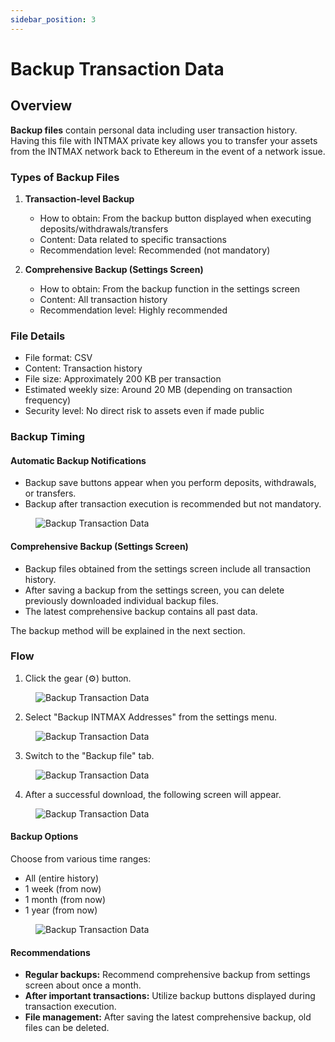```yaml
---
sidebar_position: 3
---
```


# Backup Transaction Data

## Overview

**Backup files** contain personal data including user transaction history. Having this file with INTMAX private key allows you to transfer your assets from the INTMAX network back to Ethereum in the event of a network issue.

### Types of Backup Files

1. **Transaction-level Backup**
   - How to obtain: From the backup button displayed when executing deposits/withdrawals/transfers
   - Content: Data related to specific transactions
   - Recommendation level: Recommended (not mandatory)

2. **Comprehensive Backup (Settings Screen)**
   - How to obtain: From the backup function in the settings screen
   - Content: All transaction history
   - Recommendation level: Highly recommended

### File Details

- File format: CSV
- Content: Transaction history
- File size: Approximately 200 KB per transaction
- Estimated weekly size: Around 20 MB (depending on transaction frequency)
- Security level: No direct risk to assets even if made public

### Backup Timing

#### Automatic Backup Notifications

- Backup save buttons appear when you perform deposits, withdrawals, or transfers.
- Backup after transaction execution is recommended but not mandatory.

<figure><img src="/img/user-guides/backup_transaction_data_10.webp" alt="Backup Transaction Data" /></figure>

#### Comprehensive Backup (Settings Screen)

- Backup files obtained from the settings screen include all transaction history.
- After saving a backup from the settings screen, you can delete previously downloaded individual backup files.
- The latest comprehensive backup contains all past data.

The backup method will be explained in the next section.

### Flow

1. Click the gear (⚙️) button.

<figure><img src="/img/user-guides/backup_transaction_data_20.webp" alt="Backup Transaction Data" /></figure>

2. Select "Backup INTMAX Addresses" from the settings menu.

<figure><img src="/img/user-guides/backup_transaction_data_30.webp" alt="Backup Transaction Data" /></figure>

3. Switch to the "Backup file" tab.

<figure><img src="/img/user-guides/backup_transaction_data_40.webp" alt="Backup Transaction Data" /></figure>

4. After a successful download, the following screen will appear.

<figure><img src="/img/user-guides/backup_transaction_data_50.webp" alt="Backup Transaction Data" /></figure>

#### Backup Options

Choose from various time ranges:
- All (entire history)
- 1 week (from now)
- 1 month (from now)
- 1 year (from now)

<figure><img src="/img/user-guides/backup_transaction_data_60.webp" alt="Backup Transaction Data" /></figure>

#### Recommendations

- **Regular backups:** Recommend comprehensive backup from settings screen about once a month.
- **After important transactions:** Utilize backup buttons displayed during transaction execution.
- **File management:** After saving the latest comprehensive backup, old files can be deleted.
